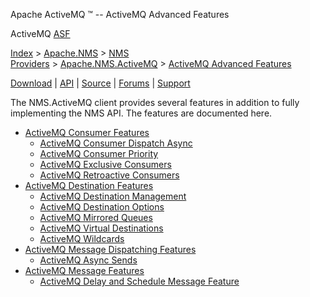 Apache ActiveMQ ™ -- ActiveMQ Advanced Features 

ActiveMQ [ASF](http://www.apache.org)

[Index](index.html) > [Apache.NMS](apachenms.html) > [NMS Providers](nms-providers.html) > [Apache.NMS.ActiveMQ](apachenmsactivemq.html) > [ActiveMQ Advanced Features](activemq-advanced-features.html)

[Download](download.html) | [API](nms-api.html) | [Source](source.html) | [Forums](http://activemq.apache.org/discussion-forums.html) | [Support](http://activemq.apache.org/support.html)

The NMS.ActiveMQ client provides several features in addition to fully implementing the NMS API. The features are documented here.

*   [ActiveMQ Consumer Features](activemq-consumer-features.html)
    *   [ActiveMQ Consumer Dispatch Async](activemq-consumer-dispatch-async.html)
    *   [ActiveMQ Consumer Priority](activemq-consumer-priority.html)
    *   [ActiveMQ Exclusive Consumers](activemq-exclusive-consumers.html)
    *   [ActiveMQ Retroactive Consumers](activemq-retroactive-consumers.html)
*   [ActiveMQ Destination Features](activemq-destination-features.html)
    *   [ActiveMQ Destination Management](activemq-destination-management.html)
    *   [ActiveMQ Destination Options](activemq-destination-options.html)
    *   [ActiveMQ Mirrored Queues](activemq-mirrored-queues.html)
    *   [ActiveMQ Virtual Destinations](activemq-virtual-destinations.html)
    *   [ActiveMQ Wildcards](activemq-wildcards.html)
*   [ActiveMQ Message Dispatching Features](activemq-message-dispatching-features.html)
    *   [ActiveMQ Async Sends](activemq-async-sends.html)
*   [ActiveMQ Message Features](activemq-message-features.html)
    *   [ActiveMQ Delay and Schedule Message Feature](activemq-delay-and-schedule-message-feature.html)


